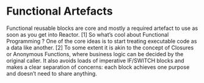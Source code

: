 # Functional Artefacts

Functional reusable blocks are core and mostly a required artefact to use as soon as you get into Reactor. [1] So what’s cool about Functional Programming ? One of the core ideas is to start treating executable code as a data like another. [2] To some extent it is akin to the concept of Closures or Anonymous Functions, where business logic can be decided by the original caller. It also avoids loads of imperative IF/SWITCH blocks and makes a clear separation of concerns: each block achieves one purpose and doesn’t need to share anything.


